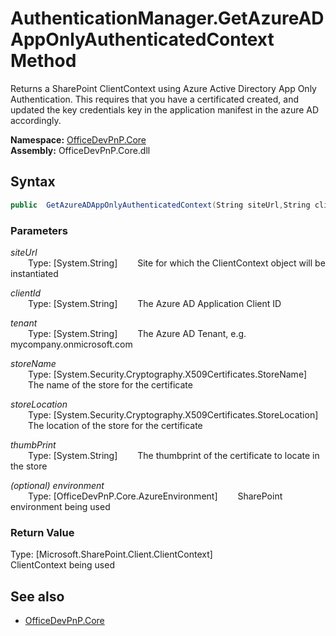 # AuthenticationManager.GetAzureADAppOnlyAuthenticatedContext Method  
Returns a SharePoint ClientContext using Azure Active Directory App Only Authentication. This requires that you have a certificated created, and updated the key credentials key in the application manifest in the azure AD accordingly.  

**Namespace:** [OfficeDevPnP.Core](OfficeDevPnP.Core.md)  
**Assembly:** OfficeDevPnP.Core.dll  
## Syntax
```C#
public  GetAzureADAppOnlyAuthenticatedContext(String siteUrl,String clientId,String tenant,StoreName storeName,StoreLocation storeLocation,String thumbPrint,AzureEnvironment environment)
```
### Parameters
*siteUrl*  
&emsp;&emsp;Type: [System.String] 
&emsp;&emsp;Site for which the ClientContext object will be instantiated  
  
*clientId*  
&emsp;&emsp;Type: [System.String] 
&emsp;&emsp;The Azure AD Application Client ID  
  
*tenant*  
&emsp;&emsp;Type: [System.String] 
&emsp;&emsp;The Azure AD Tenant, e.g. mycompany.onmicrosoft.com  
  
*storeName*  
&emsp;&emsp;Type: [System.Security.Cryptography.X509Certificates.StoreName] 
&emsp;&emsp;The name of the store for the certificate  
  
*storeLocation*  
&emsp;&emsp;Type: [System.Security.Cryptography.X509Certificates.StoreLocation] 
&emsp;&emsp;The location of the store for the certificate  
  
*thumbPrint*  
&emsp;&emsp;Type: [System.String] 
&emsp;&emsp;The thumbprint of the certificate to locate in the store  
  
*(optional) environment*  
&emsp;&emsp;Type: [OfficeDevPnP.Core.AzureEnvironment] 
&emsp;&emsp;SharePoint environment being used  
  
### Return Value
Type: [Microsoft.SharePoint.Client.ClientContext]  
ClientContext being used

## See also
- [OfficeDevPnP.Core](OfficeDevPnP.Core.md)
